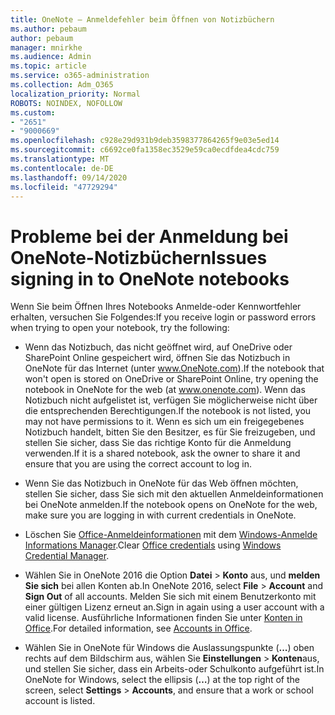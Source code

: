 ```yaml
---
title: OneNote – Anmeldefehler beim Öffnen von Notizbüchern
ms.author: pebaum
author: pebaum
manager: mnirkhe
ms.audience: Admin
ms.topic: article
ms.service: o365-administration
ms.collection: Adm_O365
localization_priority: Normal
ROBOTS: NOINDEX, NOFOLLOW
ms.custom:
- "2651"
- "9000669"
ms.openlocfilehash: c928e29d931b9deb3598377864265f9e03e5ed14
ms.sourcegitcommit: c6692ce0fa1358ec3529e59ca0ecdfdea4cdc759
ms.translationtype: MT
ms.contentlocale: de-DE
ms.lasthandoff: 09/14/2020
ms.locfileid: "47729294"
---
```

# <a name="issues-signing-in-to-onenote-notebooks"></a><span data-ttu-id="d35f0-102">Probleme bei der Anmeldung bei OneNote-Notizbüchern</span><span class="sxs-lookup"><span data-stu-id="d35f0-102">Issues signing in to OneNote notebooks</span></span>

<span data-ttu-id="d35f0-103">Wenn Sie beim Öffnen Ihres Notebooks Anmelde-oder Kennwortfehler erhalten, versuchen Sie Folgendes:</span><span class="sxs-lookup"><span data-stu-id="d35f0-103">If you receive login or password errors when trying to open your notebook, try the following:</span></span>

- <span data-ttu-id="d35f0-104">Wenn das Notizbuch, das nicht geöffnet wird, auf OneDrive oder SharePoint Online gespeichert wird, öffnen Sie das Notizbuch in OneNote für das Internet (unter www.OneNote.com).</span><span class="sxs-lookup"><span data-stu-id="d35f0-104">If the notebook that won't open is stored on OneDrive or SharePoint Online, try opening the notebook in OneNote for the web (at www.onenote.com).</span></span> <span data-ttu-id="d35f0-105">Wenn das Notizbuch nicht aufgelistet ist, verfügen Sie möglicherweise nicht über die entsprechenden Berechtigungen.</span><span class="sxs-lookup"><span data-stu-id="d35f0-105">If the notebook is not listed, you may not have permissions to it.</span></span> <span data-ttu-id="d35f0-106">Wenn es sich um ein freigegebenes Notizbuch handelt, bitten Sie den Besitzer, es für Sie freizugeben, und stellen Sie sicher, dass Sie das richtige Konto für die Anmeldung verwenden.</span><span class="sxs-lookup"><span data-stu-id="d35f0-106">If it is a shared notebook, ask the owner to share it and ensure that you are using the correct account to log in.</span></span>

- <span data-ttu-id="d35f0-107">Wenn Sie das Notizbuch in OneNote für das Web öffnen möchten, stellen Sie sicher, dass Sie sich mit den aktuellen Anmeldeinformationen bei OneNote anmelden.</span><span class="sxs-lookup"><span data-stu-id="d35f0-107">If the notebook opens on OneNote for the web, make sure you are logging in with current credentials in OneNote.</span></span> 

- <span data-ttu-id="d35f0-108">Löschen Sie [Office-Anmeldeinformationen](https://docs.microsoft.com/office/troubleshoot/error-messages/another-account-already-signed-in#step-3-clear-cached-credentials-on-the-computer) mit dem [Windows-Anmelde Informations Manager](https://support.microsoft.com/help/4026814/windows-accessing-credential-manager).</span><span class="sxs-lookup"><span data-stu-id="d35f0-108">Clear [Office credentials](https://docs.microsoft.com/office/troubleshoot/error-messages/another-account-already-signed-in#step-3-clear-cached-credentials-on-the-computer) using [Windows Credential Manager](https://support.microsoft.com/help/4026814/windows-accessing-credential-manager).</span></span>

- <span data-ttu-id="d35f0-109">Wählen Sie in OneNote 2016 die Option **Datei**  >  **Konto** aus, und **melden Sie sich** bei allen Konten ab.</span><span class="sxs-lookup"><span data-stu-id="d35f0-109">In OneNote 2016, select **File** > **Account** and **Sign Out** of all accounts.</span></span> <span data-ttu-id="d35f0-110">Melden Sie sich mit einem Benutzerkonto mit einer gültigen Lizenz erneut an.</span><span class="sxs-lookup"><span data-stu-id="d35f0-110">Sign in again using a user account with a valid license.</span></span> <span data-ttu-id="d35f0-111">Ausführliche Informationen finden Sie unter [Konten in Office](https://support.office.com/article/accounts-in-office-628ea040-f265-49de-b986-be09c3ebf8a9).</span><span class="sxs-lookup"><span data-stu-id="d35f0-111">For detailed information, see [Accounts in Office](https://support.office.com/article/accounts-in-office-628ea040-f265-49de-b986-be09c3ebf8a9).</span></span>

- <span data-ttu-id="d35f0-112">Wählen Sie in OneNote für Windows die Auslassungspunkte (**...**) oben rechts auf dem Bildschirm aus, wählen Sie **Einstellungen**  >  **Konten**aus, und stellen Sie sicher, dass ein Arbeits-oder Schulkonto aufgeführt ist.</span><span class="sxs-lookup"><span data-stu-id="d35f0-112">In OneNote for Windows, select the ellipsis (**…**) at the top right of the screen, select **Settings** > **Accounts**, and ensure that a work or school account is listed.</span></span>